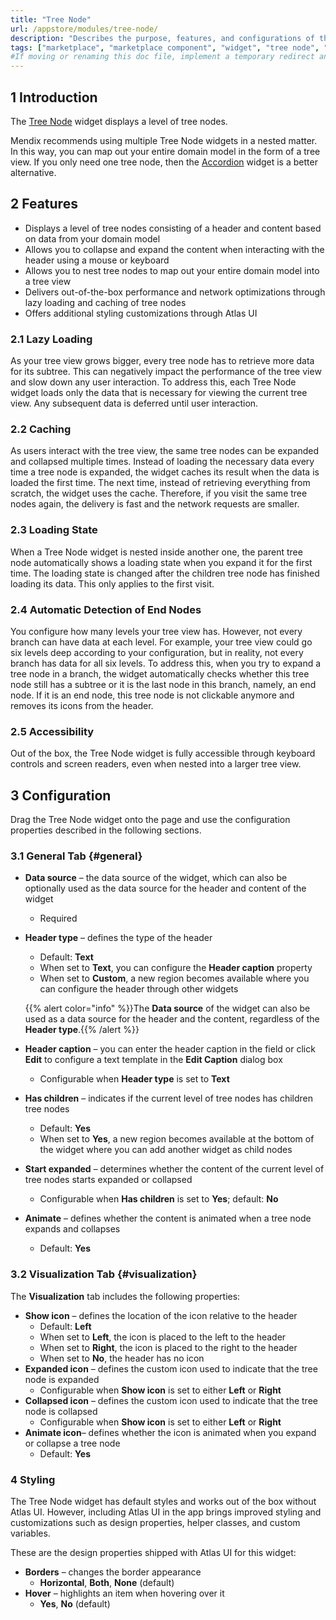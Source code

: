 ```yaml
---
title: "Tree Node"
url: /appstore/modules/tree-node/
description: "Describes the purpose, features, and configurations of the Tree Node widget which is available in the Mendix Marketplace."
tags: ["marketplace", "marketplace component", "widget", "tree node", "bootstrap", "platform support"]
#If moving or renaming this doc file, implement a temporary redirect and let the respective team know they should update the URL in the product. See Mapping to Products for more details.
---
```


## 1 Introduction

The [Tree Node](https://marketplace.mendix.com/link/component/116540) widget displays a level of tree nodes.

Mendix recommends using multiple Tree Node widgets in a nested matter. In this way, you can map out your entire domain model in the form of a tree view. If you only need one tree node, then the [Accordion](/appstore/widgets/accordion/) widget is a better alternative.

## 2 Features

* Displays a level of tree nodes consisting of a header and content based on data from your domain model
* Allows you to collapse and expand the content when interacting with the header using a mouse or keyboard
* Allows you to nest tree nodes to map out your entire domain model into a tree view
* Delivers out-of-the-box performance and network optimizations through lazy loading and caching of tree nodes
* Offers additional styling customizations through Atlas UI

### 2.1 Lazy Loading

As your tree view grows bigger, every tree node has to retrieve more data for its subtree. This can negatively impact the performance of the tree view and slow down any user interaction. To address this, each Tree Node widget loads only the data that is necessary for viewing the current tree view. Any subsequent data is deferred until user interaction.

### 2.2 Caching

As users interact with the tree view, the same tree nodes can be expanded and collapsed multiple times. Instead of loading the necessary data every time a tree node is expanded, the widget caches its result when the data is loaded the first time. The next time, instead of retrieving everything from scratch, the widget uses the cache. Therefore, if you visit the same tree nodes again, the delivery is fast and the network requests are smaller.

### 2.3 Loading State

When a Tree Node widget is nested inside another one, the parent tree node automatically shows a loading state when you expand it for the first time. The loading state is changed after the children tree node has finished loading its data. This only applies to the first visit.

### 2.4 Automatic Detection of End Nodes

You configure how many levels your tree view has. However, not every branch can have data at each level. For example, your tree view could go six levels deep according to your configuration, but in reality, not every branch has data for all six levels. To address this, when you try to expand a tree node in a branch, the widget automatically checks whether this tree node still has a subtree or it is the last node in this branch, namely, an end node. If it is an end node, this tree node is not clickable anymore and removes its icons from the header.

### 2.5 Accessibility

Out of the box, the Tree Node widget is fully accessible through keyboard controls and screen readers, even when nested into a larger tree view.

## 3 Configuration

Drag the Tree Node widget onto the page and use the configuration properties described in the following sections.

### 3.1 General Tab {#general}

* **Data source** – the data source of the widget, which can also be optionally used as the data source for the header and content of the widget
    * Required
* **Header type** – defines the type of the header
    * Default: **Text**
    * When set to **Text**, you can configure the **Header caption** property
    * When set to **Custom**, a new region becomes available where you can configure the header through other widgets

    {{% alert color="info" %}}The **Data source** of the widget can also be used as a data source for the header and the content, regardless of the **Header type**.{{% /alert %}}

* **Header caption** – you can enter the header caption in the field or click **Edit** to configure a text template in the **Edit Caption** dialog box
    * Configurable when **Header type** is set to **Text**
* **Has children** – indicates if the current level of tree nodes has children tree nodes
    * Default: **Yes**
    * When set to **Yes**, a new region becomes available at the bottom of the widget where you can add another widget as child nodes
* **Start expanded** – determines whether the content of the current level of tree nodes starts expanded or collapsed
    * Configurable when **Has children** is set to **Yes**; default: **No**
* **Animate** – defines whether the content is animated when a tree node expands and collapses
    * Default: **Yes**

### 3.2 Visualization Tab {#visualization}

The **Visualization** tab includes the following properties:

* **Show icon** – defines the location of the icon relative to the header
    * Default: **Left**
    * When set to **Left**, the icon is placed to the left to the header
    * When set to **Right**, the icon is placed to the right to the header
    * When set to **No**, the header has no icon
* **Expanded icon** – defines the custom icon used to indicate that the tree node is expanded
    * Configurable when **Show icon** is set to either **Left** or **Right**
* **Collapsed icon** – defines the custom icon used to indicate that the tree node is collapsed
    * Configurable when **Show icon** is set to either **Left** or **Right**
* **Animate icon**– defines whether the icon is animated when you expand or collapse a tree node
    * Default: **Yes**

### 4 Styling

The Tree Node widget has default styles and works out of the box without Atlas UI. However, including Atlas UI in the app brings improved styling and customizations such as design properties, helper classes, and custom variables.

These are the design properties shipped with Atlas UI for this widget:

* **Borders** – changes the border appearance
    * **Horizontal**, **Both**, **None** (default)
* **Hover** – highlights an item when hovering over it
    * **Yes**, **No** (default)
